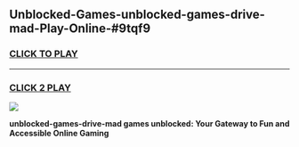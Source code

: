
## Unblocked-Games-unblocked-games-drive-mad-Play-Online-#9tqf9
<h3>
<a href="https://premium.freeplayer.one?title=unblocked-games-drive-mad&ref=24F">CLICK TO PLAY</a></h3>
<hr>

<h3>
<a href="https://premium.freeplayer.one?title=unblocked-games-drive-mad&ref=24F">CLICK 2 PLAY</a>
  
</h3>

<a href="https://premium.freeplayer.one?title=unblocked-games-drive-mad&ref=24F/"><img src="https://clearcache.store/games.png"></a>


**unblocked-games-drive-mad games unblocked: Your Gateway to Fun and Accessible Online Gaming**
